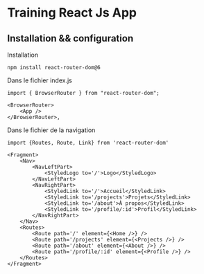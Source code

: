 # Training React Js App

## Installation && configuration

Installation
```
npm install react-router-dom@6
```

Dans le fichier index.js
```
import { BrowserRouter } from "react-router-dom";

<BrowserRouter>
    <App />
</BrowserRouter>,

```

Dans le fichier de la navigation
```
import {Routes, Route, Link} from 'react-router-dom'

<Fragment>
    <Nav>
        <NavLeftPart>
            <StyledLogo to='/'>Logo</StyledLogo>
        </NavLeftPart>
        <NavRightPart>
            <StyledLink to='/'>Accueil</StyledLink>
            <StyledLink to='/projects'>Projets</StyledLink>
            <StyledLink to='/about'>À propos</StyledLink>
            <StyledLink to='/profile/:id'>Profil</StyledLink>
        </NavRightPart>
    </Nav>
    <Routes>
        <Route path='/' element={<Home />} />
        <Route path='/projects' element={<Projects />} />
        <Route path='/about' element={<About />} />
        <Route path='/profile/:id' element={<Profile />} />
    </Routes>
</Fragment>
```